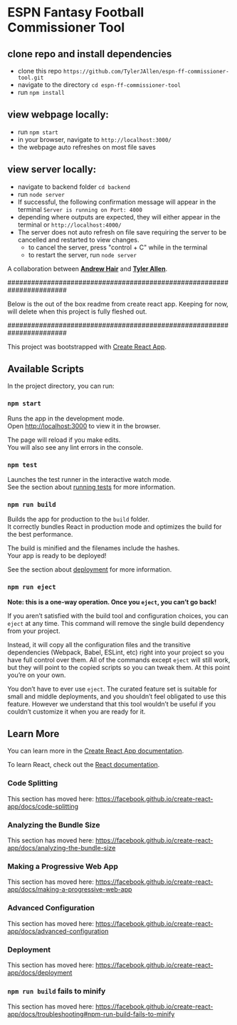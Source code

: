 # ESPN Fantasy Football Commissioner Tool

## clone repo and install dependencies
- clone this repo `https://github.com/TylerJAllen/espn-ff-commissioner-tool.git`
- navigate to the directory `cd espn-ff-commissioner-tool`
- run `npm install`

## view webpage locally:
- run `npm start`
- in your browser, navigate to `http://localhost:3000/`
- the webpage auto refreshes on most file saves

## view server locally:
- navigate to backend folder `cd backend`
- run `node server`
- If successful, the following confirmation message will appear in the terminal `Server is running on Port: 4000`
- depending where outputs are expected, they will either appear in the terminal or `http://localhost:4000/`
- The server does not auto refresh on file save requiring the server to be cancelled and restarted to view changes.
  - to cancel the server, press "control + C" while in the terminal
  - to restart the server, run `node server`


A collaboration between **[Andrew Hair](https://github.com/TheSolidHair)** and **[Tyler Allen](https://github.com/TylerJAllen)**.


#######################################################################

Below is the out of the box readme from create react app. Keeping for now, will delete when this project is fully fleshed out.

#######################################################################


This project was bootstrapped with [Create React App](https://github.com/facebook/create-react-app).

## Available Scripts

In the project directory, you can run:

### `npm start`

Runs the app in the development mode.<br>
Open [http://localhost:3000](http://localhost:3000) to view it in the browser.

The page will reload if you make edits.<br>
You will also see any lint errors in the console.

### `npm test`

Launches the test runner in the interactive watch mode.<br>
See the section about [running tests](https://facebook.github.io/create-react-app/docs/running-tests) for more information.

### `npm run build`

Builds the app for production to the `build` folder.<br>
It correctly bundles React in production mode and optimizes the build for the best performance.

The build is minified and the filenames include the hashes.<br>
Your app is ready to be deployed!

See the section about [deployment](https://facebook.github.io/create-react-app/docs/deployment) for more information.

### `npm run eject`

**Note: this is a one-way operation. Once you `eject`, you can’t go back!**

If you aren’t satisfied with the build tool and configuration choices, you can `eject` at any time. This command will remove the single build dependency from your project.

Instead, it will copy all the configuration files and the transitive dependencies (Webpack, Babel, ESLint, etc) right into your project so you have full control over them. All of the commands except `eject` will still work, but they will point to the copied scripts so you can tweak them. At this point you’re on your own.

You don’t have to ever use `eject`. The curated feature set is suitable for small and middle deployments, and you shouldn’t feel obligated to use this feature. However we understand that this tool wouldn’t be useful if you couldn’t customize it when you are ready for it.

## Learn More

You can learn more in the [Create React App documentation](https://facebook.github.io/create-react-app/docs/getting-started).

To learn React, check out the [React documentation](https://reactjs.org/).

### Code Splitting

This section has moved here: https://facebook.github.io/create-react-app/docs/code-splitting

### Analyzing the Bundle Size

This section has moved here: https://facebook.github.io/create-react-app/docs/analyzing-the-bundle-size

### Making a Progressive Web App

This section has moved here: https://facebook.github.io/create-react-app/docs/making-a-progressive-web-app

### Advanced Configuration

This section has moved here: https://facebook.github.io/create-react-app/docs/advanced-configuration

### Deployment

This section has moved here: https://facebook.github.io/create-react-app/docs/deployment

### `npm run build` fails to minify

This section has moved here: https://facebook.github.io/create-react-app/docs/troubleshooting#npm-run-build-fails-to-minify
